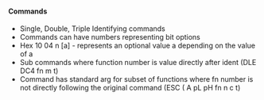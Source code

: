 #### Commands
* Single, Double, Triple Identifying commands
* Commands can have numbers representing bit options
* Hex 10 04 n [a] - represents an optional value a depending on the value of a
* Sub commands where function number is value directly after ident (DLE DC4 fn m t)
* Command has standard arg for subset of functions where fn number is not directly following the original command (ESC ( A pL pH fn n c t)
